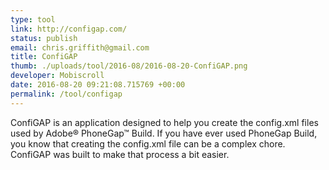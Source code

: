 ```yaml
---
type: tool
link: http://configap.com/
status: publish
email: chris.griffith@gmail.com
title: ConfiGAP
thumb: ./uploads/tool/2016-08/2016-08-20-ConfiGAP.png
developer: Mobiscroll
date: 2016-08-20 09:21:08.715769 +00:00
permalink: /tool/configap
---
```


ConfiGAP is an application designed to help you create the config.xml files used by Adobe® PhoneGap™ Build. If you have ever used PhoneGap Build, you know that creating the config.xml file can be a complex chore. ConfiGAP was built to make that process a bit easier.